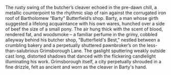 The rusty swing of the butcher’s cleaver echoed in the pre-dawn chill, a metallic counterpoint to the rhythmic slap of rain against the corrugated iron roof of Bartholomew “Barty” Butterfield’s shop.  Barty, a man whose girth suggested a lifelong acquaintance with his own wares, hunched over a side of beef the size of a small pony.  The air hung thick with the scent of blood, rendered fat, and woodsmoke – a familiar perfume in the grimy, cobbled alleyway behind his butcher shop, "Butterfield's Best," nestled between a crumbling bakery and a perpetually shuttered pawnbroker’s on the less-than-salubrious Grimsborough Lane.  The gaslight sputtering weakly outside cast long, distorted shadows that danced with the flickering candlelight illuminating his work. Grimsborough itself, a city perpetually shrouded in a fine drizzle, felt as ancient and worn as the cleaver in Barty's hand.
